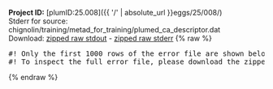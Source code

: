 **Project ID:** [plumID:25.008]({{ '/' | absolute_url }}eggs/25/008/)  
Stderr for source:  chignolin/training/metad_for_training/plumed_ca_descriptor.dat   
Download: [zipped raw stdout](plumed_ca_descriptor.dat.plumed.stdout.txt.zip) - [zipped raw stderr](plumed_ca_descriptor.dat.plumed.stderr.txt.zip) 
{% raw %}
<pre>
#! Only the first 1000 rows of the error file are shown below
#! To inspect the full error file, please download the zipped raw stderr file above
</pre>
{% endraw %}
